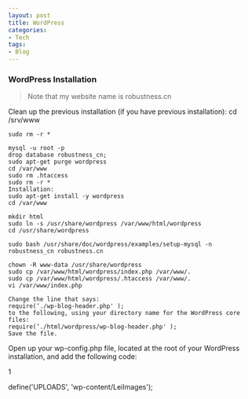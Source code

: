 ```yaml
---
layout: post
title: WordPress
categories:
- Tech
tags:
- Blog
---
```


 
### WordPress Installation

> Note that my website name is robustness.cn

Clean up the previous installation (if you have previous installation):
    cd /srv/www

    sudo rm -r *

    mysql -u root -p
    drop database robustness_cn;
    sudo apt-get purge wordpress
    cd /var/www
    sudo rm .htaccess
    sudo rm -r *
    Installation:
    sudo apt-get install -y wordpress
    cd /var/www

    mkdir html
    sudo ln -s /usr/share/wordpress /var/www/html/wordpress
    cd /usr/share/wordpress

    sudo bash /usr/share/doc/wordpress/examples/setup-mysql -n robustness_cn robustness.cn

    chown -R www-data /usr/share/wordpress
    sudo cp /var/www/html/wordpress/index.php /var/www/.
    sudo cp /var/www/html/wordpress/.htaccess /var/www/.
    vi /var/www/index.php

    Change the line that says:
    require(‘./wp-blog-header.php' );
    to the following, using your directory name for the WordPress core files:
    require(‘./html/wordpress/wp-blog-header.php' );
    Save the file.

Open up your wp-config.php file, located at the root of your WordPress installation, and add the following code:

1

	

define('UPLOADS', 'wp-content/LeiImages');


